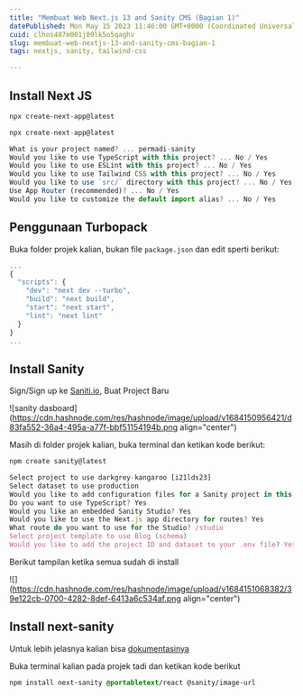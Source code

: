 ```yaml
---
title: "Membuat Web Next.js 13 and Sanity CMS (Bagian 1)"
datePublished: Mon May 15 2023 11:46:00 GMT+0000 (Coordinated Universal Time)
cuid: clhos487m001j09lk5o5qaghv
slug: membuat-web-nextjs-13-and-sanity-cms-bagian-1
tags: nextjs, sanity, tailwind-css

---
```


## Install Next JS

```bash
npx create-next-app@latest
```

```typescript
npx create-next-app@latest

What is your project named? ... permadi-sanity
Would you like to use TypeScript with this project? ... No / Yes
Would you like to use ESLint with this project? ... No / Yes
Would you like to use Tailwind CSS with this project? ... No / Yes
Would you like to use `src/` directory with this project? ... No / Yes
Use App Router (recommended)? ... No / Yes
Would you like to customize the default import alias? ... No / Yes
```

## Penggunaan **Turbopack**

Buka folder projek kalian, bukan file `package.json` dan edit sperti berikut:

```typescript
...
{
  "scripts": {
    "dev": "next dev --turbo",
    "build": "next build",
    "start": "next start",
    "lint": "next lint"
  }
}
...
```

## Install Sanity

Sign/Sign up ke [Saniti.io](https://www.sanity.io/), Buat Project Baru

![sanity dasboard](https://cdn.hashnode.com/res/hashnode/image/upload/v1684150956421/d83fa552-36a4-495a-a77f-bbf51154194b.png align="center")

Masih di folder projek kalian, buka terminal dan ketikan kode berikut:

```typescript
npm create sanity@latest
```

```typescript
Select project to use darkgrey-kangaroo [i21lds23]
Select dataset to use production
Would you like to add configuration files for a Sanity project in this Next.js folder? Yes
Do you want to use TypeScript? Yes
Would you like an embedded Sanity Studio? Yes
Would you like to use the Next.js app directory for routes? Yes
What route do you want to use for the Studio? /studio
Select project template to use Blog (schema)
Would you like to add the project ID and dataset to your .env file? Yes
```

Berikut tampilan ketika semua sudah di install

![](https://cdn.hashnode.com/res/hashnode/image/upload/v1684151068382/39e122cb-0700-4282-8def-6413a6c534af.png align="center")

## Install **next-sanity**

Untuk lebih jelasnya kalian bisa [dokumentasinya](https://www.npmjs.com/package/next-sanity#live-real-time-preview)

Buka terminal kalian pada projek tadi dan ketikan kode berikut

```css
npm install next-sanity @portabletext/react @sanity/image-url
```